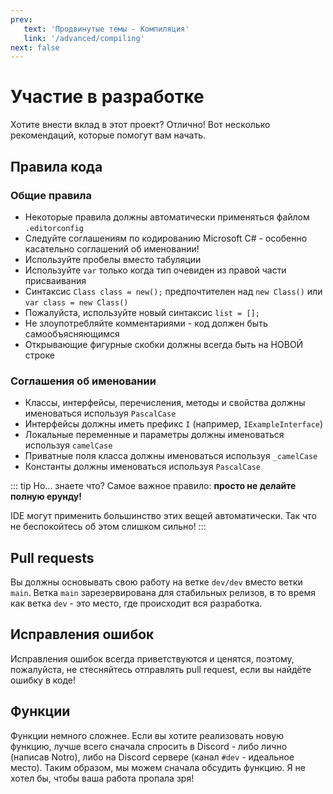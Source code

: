 ```yaml
---
prev:
   text: 'Продвинутые темы - Компиляция'
   link: '/advanced/compiling'
next: false
---
```


# Участие в разработке

Хотите внести вклад в этот проект? Отлично! Вот несколько рекомендаций, которые помогут вам начать.

## Правила кода

### Общие правила

- Некоторые правила должны автоматически применяться файлом `.editorconfig`
- Следуйте соглашениям по кодированию Microsoft C# - особенно касательно соглашений об именовании!
- Используйте пробелы вместо табуляции
- Используйте `var` только когда тип очевиден из правой части присваивания
- Синтаксис `Class class = new();` предпочтителен над `new Class()` или `var class = new Class()`
- Пожалуйста, используйте новый синтаксис `list = [];`
- Не злоупотребляйте комментариями - код должен быть самообъясняющимся
- Открывающие фигурные скобки должны всегда быть на НОВОЙ строке

### Соглашения об именовании

- Классы, интерфейсы, перечисления, методы и свойства должны именоваться используя `PascalCase`
- Интерфейсы должны иметь префикс `I` (например, `IExampleInterface`)
- Локальные переменные и параметры должны именоваться используя `camelCase`
- Приватные поля класса должны именоваться используя `_camelCase`
- Константы должны именоваться используя `PascalCase`
  
::: tip
Но... знаете что? Самое важное правило: **просто не делайте полную ерунду!**

IDE могут применить большинство этих вещей автоматически. Так что не беспокойтесь об этом слишком сильно!
:::

## Pull requests

Вы должны основывать свою работу на ветке `dev/dev` вместо ветки `main`. Ветка `main` зарезервирована для стабильных релизов, в то время как ветка `dev` - это место, где происходит вся разработка.

## Исправления ошибок

Исправления ошибок всегда приветствуются и ценятся, поэтому, пожалуйста, не стесняйтесь отправлять pull request, если вы найдёте ошибку в коде!

## Функции

Функции немного сложнее. Если вы хотите реализовать новую функцию, лучше всего сначала спросить в Discord - либо лично (написав Notro), либо на Discord сервере (канал `#dev` - идеальное место).
Таким образом, мы можем сначала обсудить функцию. Я не хотел бы, чтобы ваша работа пропала зря!